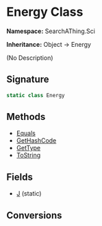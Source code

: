 # Energy Class
**Namespace:** SearchAThing.Sci

**Inheritance:** Object → Energy

(No Description)

## Signature
```csharp
static class Energy
```
## Methods
- [Equals](Energy/Equals.md)
- [GetHashCode](Energy/GetHashCode.md)
- [GetType](Energy/GetType.md)
- [ToString](Energy/ToString.md)
## Fields
- [J](Energy/J.md) (static)
## Conversions
